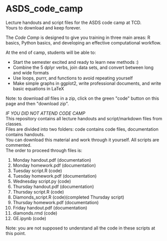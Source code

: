 # ASDS_code_camp
Lecture handouts and script files for the ASDS code camp at TCD.\
Yours to download and keep forever.

The *Code Camp* is designed to give you training in three main areas: R basics, Python basics, and developing an effective computational workflow.

At the end of camp, students will be able to:

- Start the semester excited and ready to learn new methods :)
- Combine the 5 dplyr verbs, join data sets, and convert between long and wide formats
- Use loops, purrr, and functions to avoid repeating yourself
- Make simple graphs in ggplot2, write professional documents, and write basic equations in LaTeX

Note: to download *all* files in a zip, click on the green "code" button on this page and then "download zip".

*IF YOU DID NOT ATTEND CODE CAMP* \
This repository contains all lecture handouts and script/markdown files from classes.\
Files are divided into two folders: code contains code files, documentation contains handouts.\
You can download this material and work through it yourself. All scripts are commented.\
The order to proceed through files is:
1) Monday handout.pdf (documentation)
2) Monday homework.pdf (documentation)
3) Tuesday script.R (code)
4) Tuesday homework.pdf (documentation)
5) Wednesday script.py (code)
6) Thursday handout.pdf (documentation)
7) Thursday script.R (code)
8) Diamonds_script.R (code)(completed Thursday script)
9) Thursday homework.pdf (documentation)
10) Friday handout.pdf (documentation)
11) diamonds.rmd (code)
12) GE.ipynb (code)

Note: you are not supposed to understand all the code in these scripts at this point.
